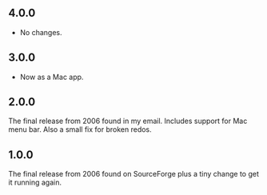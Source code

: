 ## 4.0.0

- No changes.

## 3.0.0

- Now as a Mac app.

## 2.0.0

The final release from 2006 found in my email. Includes support for Mac menu bar. Also a small fix for broken redos.

## 1.0.0

The final release from 2006 found on SourceForge plus a tiny change to get it running again.
